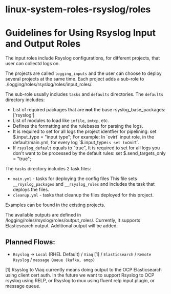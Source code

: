 linux-system-roles-rsyslog/roles
======================================

# Guidelines for Using Rsyslog Input and Output Roles

The input roles include Rsyslog configurations, for different projects, that user can collectd logs on.

The projects are called `logging_inputs` and the user can choose to deploy several projects at the same time.
Each project adds a sub-role to ./logging/roles/rsyslog/roles/input_roles/.

The sub-role usually includes `tasks` and `defaults` directories.
The `defaults` directory includes:
  - List of required packages that are **not** the base rsyslog_base_packages: ['rsyslog']
  - List of modules to load  like `imfile`, `imtcp`, etc.
  - Defines the formatting and the rulebases for parsing the logs.
  - It is required to set for all logs the project identfier for pipelining:
    set $.input_type = "input type";
    For example: In `ovirt` input role, in the default/main.yml, for every log `$.input_type` is set to `ovirt`.
  - If `rsyslog_default` equals to "true", It is required to set for all logs you don't want to be processed by the default rules:
    set $.send_targets_only = "true";

The `tasks` directory includes 2 task files:
  - `main.yml` - tasks for deploying the config files
    This file sets `__rsyslog_packages` and `__rsyslog_rules` and includes the task that deploys the files.
  - `cleanup.yml` - tasks that cleanup the files deployed for this project.

Examples can be found in the existing projects.

The available outputs are defined in /logging/roles/rsyslog/roles/output_roles/.
Currently, It supports Elasticsearch output.
Additional output will be added.

Planned Flows:
--------------
  - `Rsyslog` -> `Local` (RHEL Default) / `Viaq` [1] / `Elasticsearch` / `Remote Rsyslog` / `message Queue (kafka, amqp)`

[1] Rsyslog to Viaq currently means doing output to the OCP Elasticsearch using client cert auth.
    In the future we want to support Rsyslog to OCP rsyslog using RELP, or Rsyslog to mux using fluent relp input plugin, or message queue.

